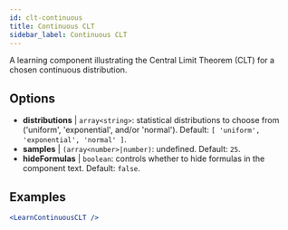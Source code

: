 ```yaml
---
id: clt-continuous
title: Continuous CLT
sidebar_label: Continuous CLT
---
```


A learning component illustrating the Central Limit Theorem (CLT) for a chosen continuous distribution.

## Options

* __distributions__ | `array<string>`: statistical distributions to choose from ('uniform', 'exponential', and/or 'normal'). Default: `[
  'uniform',
  'exponential',
  'normal'
]`.
* __samples__ | `(array<number>|number)`: undefined. Default: `25`.
* __hideFormulas__ | `boolean`: controls whether to hide formulas in the component text. Default: `false`.


## Examples

```jsx live
<LearnContinuousCLT />
```

